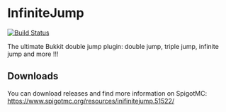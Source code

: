 # InfiniteJump
[![Build Status](https://travis-ci.org/MrMicky-FR/InfiniteJump.svg?branch=master)](https://travis-ci.org/MrMicky-FR/InfiniteJump)

The ultimate Bukkit double jump plugin: double jump, triple jump, infinite jump and more !!!

## Downloads
You can download releases and find more information on SpigotMC: https://www.spigotmc.org/resources/inifinitejump.51522/